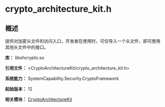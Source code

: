 # crypto_architecture_kit.h

## 概述

提供对加密头文件的访问入口，开发者在使用时，可仅导入一个头文件，即可使用其他头文件中的接口。

**库：** libohcrypto.so

**引用文件：** <CryptoArchitectureKit/crypto_architecture_kit.h>

**系统能力：** SystemCapability.Security.CryptoFramework

**起始版本：** 12

**相关模块：** [CryptoArchitectureKit](capi-cryptoarchitecturekit.md)

